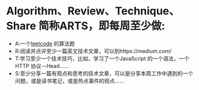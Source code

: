 # Algorithm、Review、Technique、Share 简称ARTS，即每周至少做: 
- A:一个[leetcode](https://leetcode.com/) 的算法题 
- R:阅读并点评至少一篇英文技术文章，可以到https://medium.com/
- T:学习至少一个技术技巧，比如，学习了一个JavaScript 的一个语法，一个HTTP 协议－Head……
- S:至少分享一篇有观点和思考的技术文章，可以是分享本周工作中遇到的一个问题，或是读书笔记，或是热点事件的观点……
